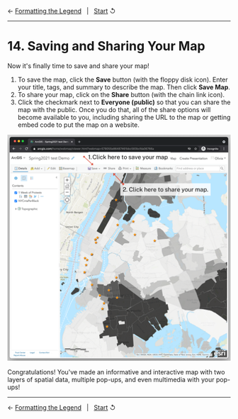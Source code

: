 ← [Formatting the Legend](13-formatting-the-legend.md)&nbsp;&nbsp;&nbsp;|&nbsp;&nbsp;&nbsp;[Start](../README.md) ↺

---

# 14. Saving and Sharing Your Map

Now it's finally time to save and share your map!

1. To save the map, click the **Save** button (with the floppy disk icon). Enter your title, tags, and summary to describe the map. Then click **Save Map**.
2. To share your map, click on the **Share** button (with the chain link icon).
3. Click the checkmark next to **Everyone (public)** so that you can share the map with the public. Once you do that, all of the share options will become available to you, including sharing the URL to the map or getting embed code to put the map on a website.

![Screenshot detailing the steps in this section and where they are located in the ArcGIS Online interface](../images/savemap.png)

Congratulations! You've made an informative and interactive map with two layers of spatial data, multiple pop-ups, and even multimedia with your pop-ups!

---

← [Formatting the Legend](13-formatting-the-legend.md)&nbsp;&nbsp;&nbsp;|&nbsp;&nbsp;&nbsp;[Start](../README.md) ↺